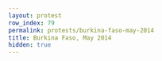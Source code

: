 ```yaml
---
layout: protest
row_index: 79
permalink: protests/burkina-faso-may-2014
title: Burkina Faso, May 2014
hidden: true
---
```

